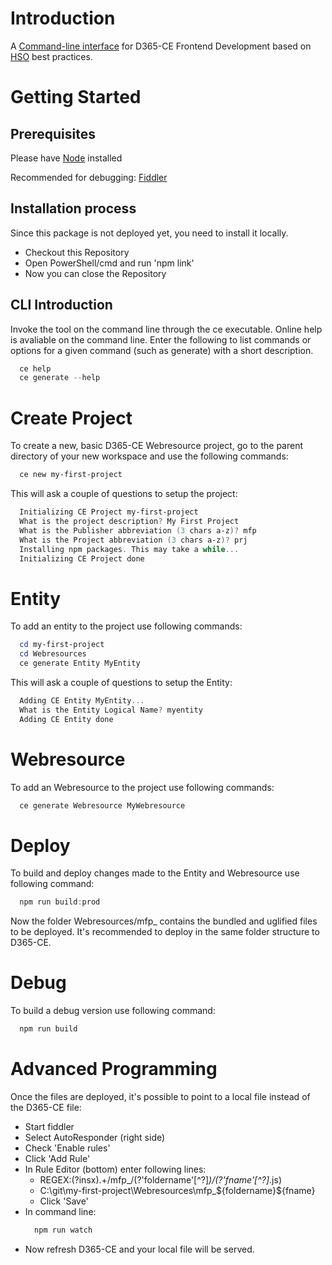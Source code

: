 # Introduction 
A [Command-line interface](https://en.wikipedia.org/wiki/Command-line_interface) for D365-CE Frontend Development based on [HSO](https://www.hso.com/en-us) best practices. 

# Getting Started

## Prerequisites
Please have [Node](https://nodejs.org/en/) installed
  
Recommended for debugging: [Fiddler](https://www.telerik.com/fiddler)

## Installation process
Since this package is not deployed yet, you need to install it locally.
  * Checkout this Repository
  * Open PowerShell/cmd and run 'npm link'
  * Now you can close the Repository

## CLI Introduction
Invoke the tool on the command line through the ce executable. Online help is avaliable on the command line.
Enter the following to list commands or options for a given command (such as generate) with a short description.

```powershell
  ce help
  ce generate --help
```

# Create Project
To create a new, basic D365-CE Webresource project, go to the parent directory of your new workspace and use the following commands:

```powershell
  ce new my-first-project
```

This will ask a couple of questions to setup the project:

```powershell
  Initializing CE Project my-first-project
  What is the project description? My First Project
  What is the Publisher abbreviation (3 chars a-z)? mfp
  What is the Project abbreviation (3 chars a-z)? prj
  Installing npm packages. This may take a while...
  Initializing CE Project done
```

# Entity
To add an entity to the project use following commands:  

```powershell
  cd my-first-project
  cd Webresources
  ce generate Entity MyEntity
```

This will ask a couple of questions to setup the Entity:

```powershell
  Adding CE Entity MyEntity...
  What is the Entity Logical Name? myentity
  Adding CE Entity done
```

# Webresource
To add an Webresource to the project use following commands:

```powershell
  ce generate Webresource MyWebresource
```

# Deploy
To build and deploy changes made to the Entity and Webresource use following command:

```powershell
  npm run build:prod
```
Now the folder Webresources/mfp_ contains the bundled and uglified files to be deployed.
It's recommended to deploy in the same folder structure to D365-CE.

# Debug
To build a debug version use following command:

```powershell
  npm run build
```

# Advanced Programming
Once the files are deployed, it's possible to point to a local file instead of the D365-CE file:
  * Start fiddler
  * Select AutoResponder (right side)
  * Check 'Enable rules'
  * Click 'Add Rule'
  * In Rule Editor (bottom) enter following lines:
    * REGEX:(?insx).+\/mfp_\/(?'foldername'[^?]*)\/(?'fname'[^?]*.js)
    * C:\git\my-first-project\Webresources\mfp_\${foldername}\${fname}
    * Click 'Save'
  * In command line:
    ```powershell
      npm run watch
    ```
  * Now refresh D365-CE and your local file will be served.
